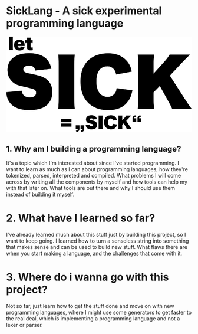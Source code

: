 # SickLang - A sick experimental programming language

![alt logo](https://github.com/Mvmo/sicklang/blob/develop/.github/assets/sick-logo-vector.svg?raw=true)

## 1. Why am I building a programming language?

It's a topic which I'm interested about since I've started programming.
I want to learn as much as I can about programming languages, how they're tokenized, parsed, interpreted and compiled.
What problems I will come across by writing all the components by myself and how tools can help my with that later on.
What tools are out there and why I should use them instead of building it myself.

# 2. What have I learned so far?

I've already learned much about this stuff just by building this project, so I want to keep going.
I learned how to turn a senseless string into something that makes sense and can be used to build new stuff.
What flaws there are when you start making a language, and the challenges that come with it.

# 3. Where do i wanna go with this project?
Not so far, just learn how to get the stuff done and move on with new programming languages, where I might use some generators to get faster to the real deal, which is implementing a programming language and not a lexer or parser.
